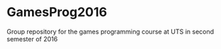 # GamesProg2016
Group repository for the games programming course at UTS in second semester of 2016
